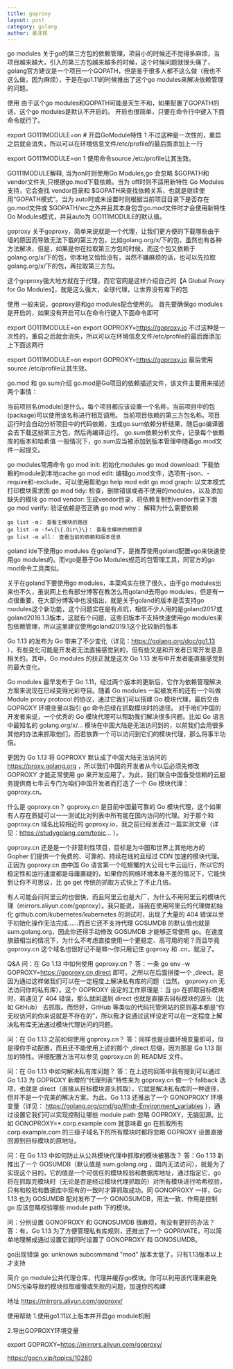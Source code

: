 ```yaml
---
title: goproxy
layout: post
category: golang
author: 夏泽民
---
```

go modules
关于go的第三方包的依赖管理，项目小的时候还不觉得多麻烦，当项目越来越大，引入的第三方包越来越多的时候，这个时候问题就很头痛了，golang官方建议是一个项目一个GOPATH，但是鉴于很多人都不这么做（我也不这么做，因为麻烦），于是在go1.11的时候推出了这个go modules来解决依赖管理的问题。


使用
由于这个go modules和GOPATH可能是天生不和，如果配置了GOPATH的话，这个go modules是默认不开启的。
开启也很简单，只要在命令行中键入下面命令就行了。

export GO111MODULE=on	# 开启GoModule特性
1
不过这种是一次性的，重启之后就会消失，所以可以在环境信息文件/etc/profile的最后面添加上一行

export GO111MODULE=on
1
使用命令source /etc/profile让其生效。


GO111MODULE解释, 当为on时则使用Go Modules,go 会忽略 $GOPATH和 vendor文件夹,只根据go.mod下载依赖。当为 off时则不适用新特性 Go Modules支持，它会查找 vendor目录和 $GOPATH来查找依赖关系，也就是继续使用“GOPATH模式”。当为 auto时或未设置时则根据当前项目目录下是否存在 go.mod文件或 $GOPATH/src之外并且其本身包含go.mod文件时才会使用新特性 Go Modules模式，并且auto为 GO111MODULE的默认值。
<!-- more -->
goproxy
关于goproxy，简单来说就是一个代理，让我们更方便的下载哪些由于墙的原因而导致无法下载的第三方包，比如golang.org/x/下的包，虽然也有各种方法解决，但是，如果是你在拉取第三方包的时候，而这个包又依赖于golang.org/x/下的包，你本地又恰恰没有，当然不嫌麻烦的话，也可以先拉取golang.org/x/下的包，再拉取第三方包。

这个goproxy强大地方就在于代理，而它官网是这样介绍自己的【A Global Proxy for Go Modules】，就是这么强大，全球代理，让世界没有难下的包


使用
一般来说，goproxy是和go modules配合使用的。
首先要确保go modules是开启的，如果没有开启可以在命令行键入下面命令即可

export GO111MODULE=on
export GOPROXY=https://goproxy.io
不过这种是一次性的，重启之后就会消失，所以可以在环境信息文件/etc/profile的最后面添加上下面这两行

export GO111MODULE=on
export GOPROXY=https://goproxy.io
最后使用source /etc/profile让其生效。

go.mod 和 go.sum介绍
go.mod是Go项目的依赖描述文件，该文件主要用来描述两个事情：

当前项目名(module)是什么。每个项目都应该设置一个名称，当前项目中的包(package)可以使用该名称进行相互调用。
当前项目依赖的第三方包名称。项目运行时会自动分析项目中的代码依赖，生成go.sum依赖分析结果，随后go编译器会去下载这些第三方包，然后再编译运行。
go.sum依赖分析文件，记录每个依赖库的版本和哈希值
一般情况下，go.sum应当被添加到版本管理中随着go.mod文件一起提交。


go modules常用命令
	go mod init: 初始化modules
    go mod download: 下载依赖的module到本地cache
    go mod edit: 编辑go.mod文件，选项有-json、-require和-exclude，可以使用帮助go help mod edit
    go mod graph: 以文本模式打印模块需求图
    go mod tidy: 检查，删除错误或者不使用的modules，以及添加缺失的模块
    go mod vendor: 生成vendor目录，将依赖复制到vendor目录下面
    go mod verify: 验证依赖是否正确
    go mod why： 解释为什么需要依赖


    go list -m： 查看主模块的路径
    go list -m -f=\{\{.Dir\}\}： 查看主模块的根目录
    go list -m all： 查看当前的依赖和版本信息
goland ide下使用go modules
在goland下，是推荐使用goland配置vgo来快速使用go modules的。而vgo是基于Go Modules规范的包管理工具，同官方的go mod命令工具类似。

关于在goland下要使用go modules，本菜鸡实在绕了很久，由于go modules出来也不久，虽说网上也有部分博客在教怎么用goland去用go modules，但是有一点很重要，在大部分博客中也没指出，就是关于goland的版本是否支持go modules这个新功能，这个问题实在是有点坑，相信不少人用的是goland2017或goland2018.1.3版本，这就有个问题，这些旧版本不支持快速使用go modules来包依赖管理，所以这里建议使用goland2019.1这个比较新的版本

Go 1.13 的发布为 Go 带来了不少变化（详见：https://golang.org/doc/go1.13 ），有些变化可能是开发者无法直接感觉到的，但有些又是和开发者日常开发息息相关的。其中，Go modules 的扶正就是这次 Go 1.13 发布中开发者能直接感觉到的最大变化。

Go modules 最早发布于 Go 1.11，经过两个版本的更新后，它作为依赖管理解决方案来说现在已经变得光彩夺目。随着 Go modules 一起被发布的还有一个叫做 Module proxy protocol 的协议，通过它我们可以搭建 Go 模块代理，最后交由 GOPROXY 环境变量以指引 go 命令后续在抓取模块时的途径。
对于咱们中国的开发者来说，一个优秀的 Go 模块代理可以帮助我们解决很多问题。比如 Go 语言中最知名的 golang.org/x/... 模块在中国大陆是无法访问到的，以前我们会用很多其他的办法来抓取他们，而若依靠一个可以访问到它们的模块代理，那么将事半功倍。

更因为 Go 1.13 将 GOPROXY 默认成了中国大陆无法访问的 https://proxy.golang.org ，所以我们中国的开发者从今以后必须先修改 GOPROXY 才能正常使用 go 来开发应用了。为此，我们联合中国备受信赖的云服务提供商七牛云专门为咱们中国开发者而打造了一个 Go 模块代理：goproxy.cn。

什么是 goproxy.cn？
goproxy.cn 是目前中国最可靠的 Go 模块代理，这个如果有人存在质疑可以一一测试比对列表中所有能在国内访问的代理。对于那个和 goproxy.cn 域名比较相近的 goproxy.io，我之前已经发表过一篇实测文章（详见：https://studygolang.com/topic... ）。

goproxy.cn 还是是一个非营利性项目，目标是为中国和世界上其他地方的 Gopher 们提供一个免费的、可靠的、持续在线的且经过 CDN 加速的模块代理。正因为 goproxy.cn 由中国 Go 语言第一个吃螃蟹的大公司七牛云运行，所以它的稳定性和运行速度都是毋庸置疑的，如果你的网络环境本身不差的情况下，它能快到让你不可思议，比 go get 传统的抓取方式快上了不止几倍。

有人可能会问阿里云的也很快，而且阿里云也是大厂，为什么不用阿里云的模块代理（mirrors.aliyun.com/goproxy）。我只能说，当我在使用阿里云的代理做初始化 github.com/kubernetes/kubernetes 的测试时，出现了大量的 404 错误以至于初始化操作无法完成……而且它还不支持代理 GOSUMDB 的默认值也就是 sum.golang.org，因此你还得手动修改 GOSUMDB 才能够正常使用 go。在速度旗鼓相当的情况下，为什么不考虑直接使用一个更稳定、高可用的呢？而且毕竟 goproxy.cn 这个域名也很好记不是嘛～你只用记住 goproxy 和 .cn，就没了。

Q&A
问：在 Go 1.13 中如何使用 goproxy.cn？
答：一条 go env -w GOPROXY=https://goproxy.cn,direct 即可。之所以在后面拼接一个 ,direct，是因为通过这样做我们可以在一定程度上解决私有库的问题（当然， goproxy.cn 无法访问你的私有库）。这个 GOPROXY 设定的工作原理是：当 go 在抓取目标模块时，若遇见了 404 错误，那么就回退到 direct 也就是直接去目标模块的源头（比如 GitHub） 去抓取。而恰好，GitHub 等类似的代码托管网站的原则基本都是“你无权访问的你来说就是不存在的”，所以我才说通过这样设定可以在一定程度上解决私有库无法通过模块代理访问的问题。

问：在 Go 1.13 之前如何使用 goproxy.cn？
答：同样也是设置环境变量即可，但是得你手动配置，而且还不能使用上述的那个 ,direct 后缀，因为那是 Go 1.13 刚加的特性。详细配置方法可以参见 goproxy.cn 的 README 文件。

问：在 Go 1.13 中如何解决私有库问题？
答：在上述的回答中我有提到可以通过 Go 1.13 为 GOPROXY 新增的“代理列表”特性来为 goproxy.cn 做一个 fallback 选项，也就是 direct（直接从目标模块源头抓取），它就是解决私有库的一种途径，但并不是一个完美的解决方案。为此，Go 1.13 还推出了一个 GONOPROXY 环境变量（详见： https://golang.org/cmd/go/#hdr-Environment_variables ），通过设置它我们可以实现控制让哪些 module path 忽略 GOPROXY，无脑回源。比如 GONOPROXY=*.corp.example.com 就意味着 go 在抓取所有 corp.example.com 的三级子域名下的所有模块时都将忽略 GOPROXY 设置直接回源到目标模块的原地址。

问：在 Go 1.13 中如何防止从公共模块代理中抓取的模块被篡改？
答：Go 1.13 新推出了一个 GOSUMDB（默认值是 sum.golang.org ，国内无法访问），就是为了实现这个目的，它的值是一个可信任的模块校验和数据库地址，通过指定它，go 将在抓取完模块时（无论是否是经过模块代理抓取的）对所有模块进行哈希校验，只有和校验和数据库中现有的一致时才算抓取成功。同 GONOPROXY 一样，Go 1.13 也为 GOSUMDB 配对发布了一个 GONOSUMDB，用法一致，作用是控制 go 应该忽略校验哪些 module path 下的模块。

问：分别设置 GONOPROXY 和 GONOSUMDB 很麻烦，有没有更好的办法？
答：有，Go 1.13 为了方便管理私有库规则，还推出了一个 GOPRIVATE，可以简单地理解成通过设置它就同时设置了 GONOPROXY 和 GONOSUMDB。

go出现错误 go: unknown subcommand "mod"
版本太低了，只有1.13版本以上才支持

简介
go module公共代理仓库，代理并缓存go模块。你可以利用该代理来避免DNS污染导致的模块拉取缓慢或失败的问题，加速你的构建


地址
https://mirrors.aliyun.com/goproxy/


使用帮助
1.使用go1.11以上版本并开启go module机制

2.导出GOPROXY环境变量

export GOPROXY=https://mirrors.aliyun.com/goproxy/

https://gocn.vip/topics/10280
